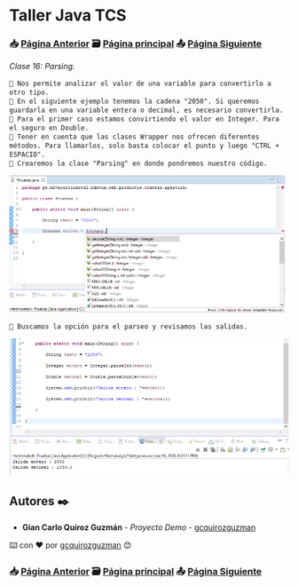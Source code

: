 # Taller Java TCS
### 📥 [Página Anterior](https://github.com/gcquirozguzman/java-tcs-202001/tree/CAST100001) 🗃️ [Página principal](https://github.com/gcquirozguzman/java-tcs-202001) 📤 [Página Siguiente](https://github.com/gcquirozguzman/java-tcs-202001/tree/BD00100001)

_Clase 16: Parsing._

```
📢 Nos permite analizar el valor de una variable para convertirlo a otro tipo.
📢 En el siguiente ejemplo tenemos la cadena "2050". Si queremos guardarla en una variable entera o decimal, es necesario convertirla.
📢 Para el primer caso estamos convirtiendo el valor en Integer. Para el seguro en Double.
📢 Tener en cuenta que las clases Wrapper nos ofrecen diferentes métodos. Para llamarlos, solo basta colocar el punto y luego "CTRL + ESPACIO".
📢 Crearemos la clase "Parsing" en donde pondremos nuestro código.
```

![Error: imagen no ha sido cargada](https://github.com/gcquirozguzman/java-tcs-202001/blob/master/imagenes/PRS0100001_2.png)

```
📢 Buscamos la opción para el parseo y revisamos las salidas.
```

![Error: imagen no ha sido cargada](https://github.com/gcquirozguzman/java-tcs-202001/blob/master/imagenes/PRS0100001_1.png)

## Autores ✒️

* **Gian Carlo Quiroz Guzmán** - *Proyecto Demo* - [gcquirozguzman](https://github.com/gcquirozguzman)

⌨️ con ❤️ por [gcquirozguzman](https://github.com/gcquirozguzman) 😊

### 📥 [Página Anterior](https://github.com/gcquirozguzman/java-tcs-202001/tree/CAST100001) 🗃️ [Página principal](https://github.com/gcquirozguzman/java-tcs-202001) 📤 [Página Siguiente](https://github.com/gcquirozguzman/java-tcs-202001/tree/BD00100001)

